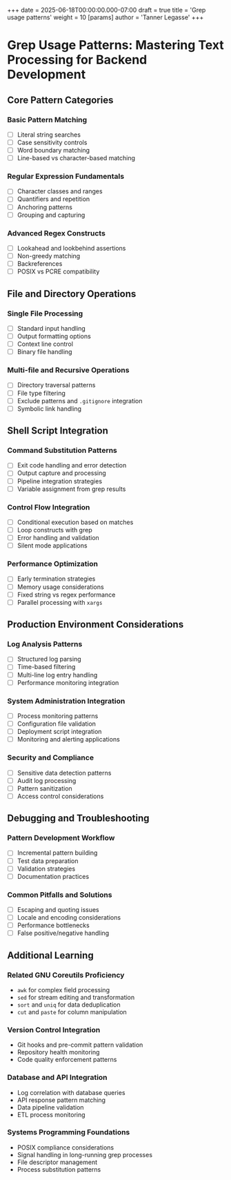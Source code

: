 +++
date = 2025-06-18T00:00:00.000-07:00
draft = true
title = 'Grep usage patterns'
weight = 10
[params]
  author = 'Tanner Legasse'
+++

# Grep Usage Patterns: Mastering Text Processing for Backend Development

## Core Pattern Categories

### Basic Pattern Matching
- [ ] Literal string searches
- [ ] Case sensitivity controls
- [ ] Word boundary matching
- [ ] Line-based vs character-based matching

### Regular Expression Fundamentals
- [ ] Character classes and ranges
- [ ] Quantifiers and repetition
- [ ] Anchoring patterns
- [ ] Grouping and capturing

### Advanced Regex Constructs
- [ ] Lookahead and lookbehind assertions
- [ ] Non-greedy matching
- [ ] Backreferences
- [ ] POSIX vs PCRE compatibility

## File and Directory Operations

### Single File Processing
- [ ] Standard input handling
- [ ] Output formatting options
- [ ] Context line control
- [ ] Binary file handling

### Multi-file and Recursive Operations
- [ ] Directory traversal patterns
- [ ] File type filtering
- [ ] Exclude patterns and `.gitignore` integration
- [ ] Symbolic link handling

## Shell Script Integration

### Command Substitution Patterns
- [ ] Exit code handling and error detection
- [ ] Output capture and processing
- [ ] Pipeline integration strategies
- [ ] Variable assignment from grep results

### Control Flow Integration
- [ ] Conditional execution based on matches
- [ ] Loop constructs with grep
- [ ] Error handling and validation
- [ ] Silent mode applications

### Performance Optimization
- [ ] Early termination strategies
- [ ] Memory usage considerations
- [ ] Fixed string vs regex performance
- [ ] Parallel processing with `xargs`

## Production Environment Considerations

### Log Analysis Patterns
- [ ] Structured log parsing
- [ ] Time-based filtering
- [ ] Multi-line log entry handling
- [ ] Performance monitoring integration

### System Administration Integration
- [ ] Process monitoring patterns
- [ ] Configuration file validation
- [ ] Deployment script integration
- [ ] Monitoring and alerting applications

### Security and Compliance
- [ ] Sensitive data detection patterns
- [ ] Audit log processing
- [ ] Pattern sanitization
- [ ] Access control considerations

## Debugging and Troubleshooting

### Pattern Development Workflow
- [ ] Incremental pattern building
- [ ] Test data preparation
- [ ] Validation strategies
- [ ] Documentation practices

### Common Pitfalls and Solutions
- [ ] Escaping and quoting issues
- [ ] Locale and encoding considerations
- [ ] Performance bottlenecks
- [ ] False positive/negative handling

## Additional Learning

### Related GNU Coreutils Proficiency
- `awk` for complex field processing
- `sed` for stream editing and transformation
- `sort` and `uniq` for data deduplication
- `cut` and `paste` for column manipulation

### Version Control Integration
- Git hooks and pre-commit pattern validation
- Repository health monitoring
- Code quality enforcement patterns

### Database and API Integration
- Log correlation with database queries
- API response pattern matching
- Data pipeline validation
- ETL process monitoring

### Systems Programming Foundations
- POSIX compliance considerations
- Signal handling in long-running grep processes
- File descriptor management
- Process substitution patterns
